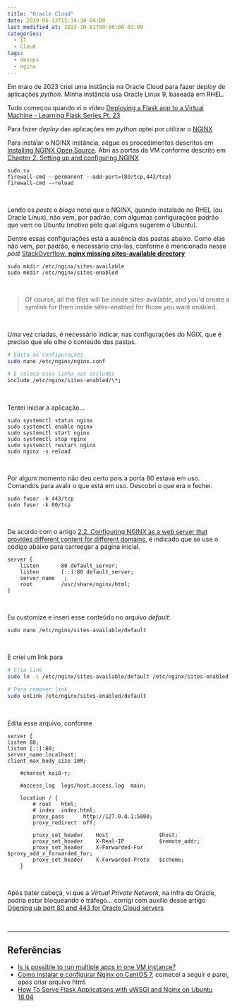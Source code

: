 ```yaml
---
title: "Oracle Cloud"
date: 2019-06-13T15:34:30-04:00
last_modified_at: 2023-10-01T00:00:00-03:00
categories:
  - IT
  - Cloud
tags:
  - devops
  - nginx
---
```


Em maio de 2023 criei uma instância na Oracle Cloud para fazer _deploy_ de aplicações _python_. Minha instância usa Oracle Linux 9, baseada em RHEL.

Tudo começou quando vi o vídeo [Deploying a Flask app to a Virtual Machine - Learning Flask Series Pt. 23](https://www.youtube.com/watch?v=a2g9pDleGQk)

Para fazer _deploy_ das aplicações em _python_ optei por utilizar o [NGINX](https://www.nginx.com/)

Para instalar o NGINX instância, segue os procedimentos descritos em [Installing NGINX Open Source](https://docs.nginx.com/nginx/admin-guide/installing-nginx/installing-nginx-open-source/). Abri as portas da VM conforme descrito em [Chapter 2. Setting up and configuring NGINX](https://access.redhat.com/documentation/pt-br/red_hat_enterprise_linux/9/html/deploying_web_servers_and_reverse_proxies/setting-up-and-configuring-nginx_deploying-web-servers-and-reverse-proxies)

```shell
sudo su
firewall-cmd --permanent --add-port={80/tcp,443/tcp}
firewall-cmd --reload
```

<br>

Lendo os _posts_ e _blogs_ notei que o NGINX, quando instalado no RHEL (ou Oracle Linux), não vem, por padrão, com algumas configurações padrão que vem no Ubuntu (motivo pelo qual alguns sugerem o Ubuntu).

Dentre essas configurações está a ausência das pastas abaixo. Como elas não vem, por padrão, é necessário cria-las, conforme é mencionado nesse _post_ [StackOverflow: **nginx missing sites-available directory**](https://stackoverflow.com/questions/17413526/nginx-missing-sites-available-directory)

```
sudo mkdir /etc/nginx/sites-available
sudo mkdir /etc/nginx/sites-enabled
```

<br>

> Of course, all the files will be inside sites-available, and you'd create a symlink for them inside sites-enabled for those you want enabled.

<br>

Uma vez criadas, é necessário indicar, nas configurações do NGIX, que é preciso que ele olhe o conteúdo das pastas.

```bash
# Edita as configurações
sudo nano /etc/nginx/nginx.conf

# E coloca essa linha nos includes
include /etc/nginx/sites-enabled/\*;
```

<br>

Tentei iniciar a aplicação...

```shell
sudo systemctl status nginx
sudo systemctl enable nginx
sudo systemctl start nginx
sudo systemctl stop nginx
sudo systemctl restart nginx
sudo nginx -s reload
```

<br>

Por algum momento não deu certo pois a porta 80 estava em uso. Comandos para avalir o que está em uso. Descobri o que era e fechei.

```shell
sudo fuser -k 443/tcp
sudo fuser -k 80/tcp
```

<br>

De acordo com o artigo [2.2. Configuring NGINX as a web server that provides different content for different domains](https://access.redhat.com/documentation/pt-br/red_hat_enterprise_linux/9/html/deploying_web_servers_and_reverse_proxies/setting-up-and-configuring-nginx_deploying-web-servers-and-reverse-proxies#configuring-nginx-as-a-web-server-that-provides-different-content-for-different-domains_setting-up-and-configuring-nginx), é indicado que se use o código abaixo para carreegar a página inicial.

```
server {
    listen       80 default_server;
    listen       [::]:80 default_server;
    server_name  _;
    root         /usr/share/nginx/html;
}
```

<br>

Eu customize e inseri esse conteúdo no arquivo _default_:

```
sudo nano /etc/nginx/sites-available/default
```

<br>

E criei um link para

```bash
# Cria link
sudo ln -s /etc/nginx/sites-available/default /etc/nginx/sites-enabled

# Para remover link
sudo unlink /etc/nginx/sites-enabled/default
```

<br>

Edita esse arquivo, conforme

```
server {
listen 80;
listen [::]:80;
server_name localhost;
client_max_body_size 10M;

    #charset koi8-r;

    #access_log  logs/host.access.log  main;

    location / {
        # root   html;
        # index  index.html;
        proxy_pass      http://127.0.0.1:5000;
        proxy_redirect  off;

        proxy_set_header    Host                $host;
        proxy_set_header    X-Real-IP           $remote_addr;
        proxy_set_header    X-Forwarded-For     $proxy_add_x_forwarded_for;
        proxy_set_header    X-Forwarded-Proto   $scheme;
    }
```

<br>

Após bater cabeça, vi que a _Virtual Private Network_, na infra do Oracle, podria estar bloqueando o tráfego... corrigi com auxílio desse artigo [Opening up port 80 and 443 for Oracle Cloud servers](https://cleavr.io/cleavr-slice/opening-port-80-and-443-for-oracle-servers)

<br>

---

## Referências

- [Is is possible to run multiple apps in one VM instance?](https://stackoverflow.com/questions/73388316/is-is-possible-to-run-multiple-apps-in-one-vm-instance)
- [Como instalar e configurar Nginx on CentOS 7](https://serverspace.io/pt/support/help/install-and-configure-nginx-on-centos-7/), comecei a seguir e parei, após criar arquivo html.
- [How To Serve Flask Applications with uWSGI and Nginx on Ubuntu 18.04](https://www.digitalocean.com/community/tutorials/how-to-serve-flask-applications-with-uswgi-and-nginx-on-ubuntu-18-04)

